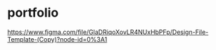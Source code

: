 # portfolio

https://www.figma.com/file/GlaDRiqoXovLR4NUxHbPFp/Design-File-Template-(Copy)?node-id=0%3A1
